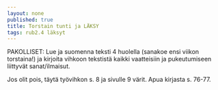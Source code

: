 ```yaml
---
layout: none
published: true
title: Torstain tunti ja LÄKSY
tags: rub2.4 läksyt
---
```

PAKOLLISET: Lue ja suomenna teksti 4 huolella (sanakoe ensi viikon torstaina!) ja kirjoita vihkoon tekstistä kaikki vaatteisiin ja pukeutumiseen liittyvät sanat/ilmaisut.

Jos olit pois, täytä työvihkon s. 8 ja sivulle 9 värit. Apua kirjasta s. 76-77.